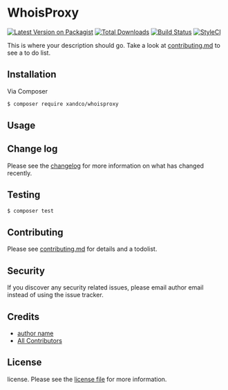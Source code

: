 # WhoisProxy

[![Latest Version on Packagist][ico-version]][link-packagist]
[![Total Downloads][ico-downloads]][link-downloads]
[![Build Status][ico-travis]][link-travis]
[![StyleCI][ico-styleci]][link-styleci]

This is where your description should go. Take a look at [contributing.md](contributing.md) to see a to do list.

## Installation

Via Composer

``` bash
$ composer require xandco/whoisproxy
```

## Usage

## Change log

Please see the [changelog](changelog.md) for more information on what has changed recently.

## Testing

``` bash
$ composer test
```

## Contributing

Please see [contributing.md](contributing.md) for details and a todolist.

## Security

If you discover any security related issues, please email author email instead of using the issue tracker.

## Credits

- [author name][link-author]
- [All Contributors][link-contributors]

## License

license. Please see the [license file](license.md) for more information.

[ico-version]: https://img.shields.io/packagist/v/xandco/whoisproxy.svg?style=flat-square
[ico-downloads]: https://img.shields.io/packagist/dt/xandco/whoisproxy.svg?style=flat-square
[ico-travis]: https://img.shields.io/travis/xandco/whoisproxy/master.svg?style=flat-square
[ico-styleci]: https://styleci.io/repos/12345678/shield

[link-packagist]: https://packagist.org/packages/xandco/whoisproxy
[link-downloads]: https://packagist.org/packages/xandco/whoisproxy
[link-travis]: https://travis-ci.org/xandco/whoisproxy
[link-styleci]: https://styleci.io/repos/12345678
[link-author]: https://github.com/xandco
[link-contributors]: ../../contributors
